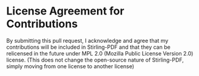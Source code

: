 # License Agreement for Contributions
By submitting this pull request, I acknowledge and agree that my contributions will be included in Stirling-PDF and that they can be relicensed in the future under MPL 2.0 (Mozilla Public License Version 2.0) license. 
(This does not change the open-source nature of Stirling-PDF, simply moving from one license to another license)
